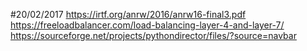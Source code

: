 #20/02/2017
https://irtf.org/anrw/2016/anrw16-final3.pdf
https://freeloadbalancer.com/load-balancing-layer-4-and-layer-7/
https://sourceforge.net/projects/pythondirector/files/?source=navbar
